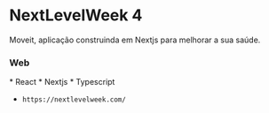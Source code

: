 # NextLevelWeek 4
Moveit, aplicação construinda em Nextjs para melhorar a sua saúde.

<h3>Web</h3>
* React
* Nextjs
* Typescript

* `https://nextlevelweek.com/`
